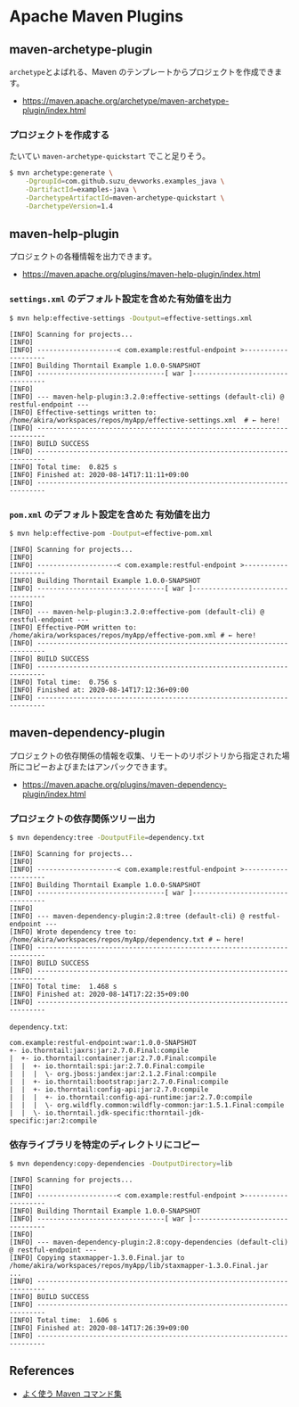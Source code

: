 # Apache Maven Plugins

## maven-archetype-plugin

`archetype`とよばれる、Maven のテンプレートからプロジェクトを作成できます。

- https://maven.apache.org/archetype/maven-archetype-plugin/index.html

### プロジェクトを作成する

たいてい `maven-archetype-quickstart` でこと足りそう。

```sh
$ mvn archetype:generate \
    -DgroupId=com.github.suzu_devworks.examples_java \
    -DartifactId=examples-java \
    -DarchetypeArtifactId=maven-archetype-quickstart \
    -DarchetypeVersion=1.4
```

## maven-help-plugin

プロジェクトの各種情報を出力できます。

- https://maven.apache.org/plugins/maven-help-plugin/index.html

### `settings.xml` のデフォルト設定を含めた有効値を出力

```sh
$ mvn help:effective-settings -Doutput=effective-settings.xml
```

```console
[INFO] Scanning for projects...
[INFO]
[INFO] --------------------< com.example:restful-endpoint >--------------------
[INFO] Building Thorntail Example 1.0.0-SNAPSHOT
[INFO] --------------------------------[ war ]---------------------------------
[INFO]
[INFO] --- maven-help-plugin:3.2.0:effective-settings (default-cli) @ restful-endpoint ---
[INFO] Effective-settings written to: /home/akira/workspaces/repos/myApp/effective-settings.xml  # ← here!
[INFO] ------------------------------------------------------------------------
[INFO] BUILD SUCCESS
[INFO] ------------------------------------------------------------------------
[INFO] Total time:  0.825 s
[INFO] Finished at: 2020-08-14T17:11:11+09:00
[INFO] ------------------------------------------------------------------------
```

### `pom.xml` のデフォルト設定を含めた 有効値を出力

```sh
$ mvn help:effective-pom -Doutput=effective-pom.xml
```

```console
[INFO] Scanning for projects...
[INFO]
[INFO] --------------------< com.example:restful-endpoint >--------------------
[INFO] Building Thorntail Example 1.0.0-SNAPSHOT
[INFO] --------------------------------[ war ]---------------------------------
[INFO]
[INFO] --- maven-help-plugin:3.2.0:effective-pom (default-cli) @ restful-endpoint ---
[INFO] Effective-POM written to: /home/akira/workspaces/repos/myApp/effective-pom.xml # ← here!
[INFO] ------------------------------------------------------------------------
[INFO] BUILD SUCCESS
[INFO] ------------------------------------------------------------------------
[INFO] Total time:  0.756 s
[INFO] Finished at: 2020-08-14T17:12:36+09:00
[INFO] ------------------------------------------------------------------------
```

## maven-dependency-plugin

プロジェクトの依存関係の情報を収集、リモートのリポジトリから指定された場所にコピーおよびまたはアンパックできます。

- https://maven.apache.org/plugins/maven-dependency-plugin/index.html

### プロジェクトの依存関係ツリー出力

```sh
$ mvn dependency:tree -DoutputFile=dependency.txt
```

```console
[INFO] Scanning for projects...
[INFO]
[INFO] --------------------< com.example:restful-endpoint >--------------------
[INFO] Building Thorntail Example 1.0.0-SNAPSHOT
[INFO] --------------------------------[ war ]---------------------------------
[INFO]
[INFO] --- maven-dependency-plugin:2.8:tree (default-cli) @ restful-endpoint ---
[INFO] Wrote dependency tree to: /home/akira/workspaces/repos/myApp/dependency.txt # ← here!
[INFO] ------------------------------------------------------------------------
[INFO] BUILD SUCCESS
[INFO] ------------------------------------------------------------------------
[INFO] Total time:  1.468 s
[INFO] Finished at: 2020-08-14T17:22:35+09:00
[INFO] ------------------------------------------------------------------------
```

`dependency.txt`:

```
com.example:restful-endpoint:war:1.0.0-SNAPSHOT
+- io.thorntail:jaxrs:jar:2.7.0.Final:compile
|  +- io.thorntail:container:jar:2.7.0.Final:compile
|  |  +- io.thorntail:spi:jar:2.7.0.Final:compile
|  |  |  \- org.jboss:jandex:jar:2.1.2.Final:compile
|  |  +- io.thorntail:bootstrap:jar:2.7.0.Final:compile
|  |  +- io.thorntail:config-api:jar:2.7.0:compile
|  |  |  +- io.thorntail:config-api-runtime:jar:2.7.0:compile
|  |  |  \- org.wildfly.common:wildfly-common:jar:1.5.1.Final:compile
|  |  \- io.thorntail.jdk-specific:thorntail-jdk-specific:jar:2:compile

```

### 依存ライブラリを特定のディレクトリにコピー

```sh
$ mvn dependency:copy-dependencies -DoutputDirectory=lib
```

```console
[INFO] Scanning for projects...
[INFO]
[INFO] --------------------< com.example:restful-endpoint >--------------------
[INFO] Building Thorntail Example 1.0.0-SNAPSHOT
[INFO] --------------------------------[ war ]---------------------------------
[INFO]
[INFO] --- maven-dependency-plugin:2.8:copy-dependencies (default-cli) @ restful-endpoint ---
[INFO] Copying staxmapper-1.3.0.Final.jar to /home/akira/workspaces/repos/myApp/lib/staxmapper-1.3.0.Final.jar
...
[INFO] ------------------------------------------------------------------------
[INFO] BUILD SUCCESS
[INFO] ------------------------------------------------------------------------
[INFO] Total time:  1.606 s
[INFO] Finished at: 2020-08-14T17:26:39+09:00
[INFO] ------------------------------------------------------------------------
```

## References

- [よく使う Maven コマンド集](https://qiita.com/KevinFQ/items/e8363ad6123713815e68)
